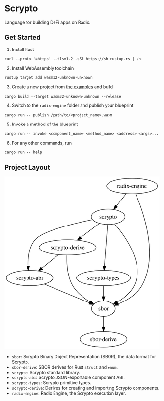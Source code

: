 # Scrypto

Language for building DeFi apps on Radix.

## Get Started

1. Install Rust
```
curl --proto '=https' --tlsv1.2 -sSf https://sh.rustup.rs | sh
```
2. Install WebAssembly toolchain
```
rustup target add wasm32-unknown-unknown
```
3. Create a new project from [the examples](./examples) and build
```
cargo build --target wasm32-unknown-unknown --release
```
4. Switch to the `radix-engine` folder and publish your blueprint
```
cargo run -- publish /path/to/<project_name>.wasm
```
5. Invoke a method of the blueprint
```
cargo run -- invoke <component_name> <method_name> <address> <args>...
```
6. For any other commands, run
```
cargo run -- help
```

## Project Layout

![](./assets/crate-dependencies.svg)

- `sbor`: Scrypto Binary Object Representation (SBOR), the data format for Scrypto.
- `sbor-derive`: SBOR derives for Rust `struct` and `enum`.
- `scrypto`: Scrypto standard library.
- `scrypto-abi`: Scrypto JSON-exportable component ABI.
- `scrypto-types`: Scrypto primitive types.
- `scrypto-derive`: Derives for creating and importing Scrypto components.
- `radix-engine`: Radix Engine, the Scrypto execution layer.
